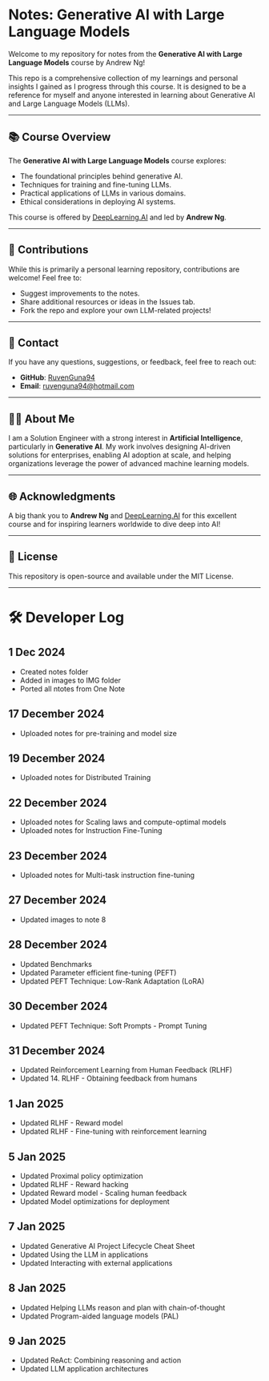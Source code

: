 # Notes: Generative AI with Large Language Models

Welcome to my repository for notes from the **Generative AI with Large Language Models** course by Andrew Ng!  

This repo is a comprehensive collection of my learnings and personal insights I gained as I progress through this course. It is designed to be a reference for myself and anyone interested in learning about Generative AI and Large Language Models (LLMs).  

---

## 📚 Course Overview  

The **Generative AI with Large Language Models** course explores:  
- The foundational principles behind generative AI.  
- Techniques for training and fine-tuning LLMs.  
- Practical applications of LLMs in various domains.  
- Ethical considerations in deploying AI systems.  

This course is offered by [DeepLearning.AI](https://www.deeplearning.ai/) and led by **Andrew Ng**.  

---

## 🤝 Contributions  

While this is primarily a personal learning repository, contributions are welcome! Feel free to:  
- Suggest improvements to the notes.  
- Share additional resources or ideas in the Issues tab.  
- Fork the repo and explore your own LLM-related projects!  

---

## 📧 Contact  

If you have any questions, suggestions, or feedback, feel free to reach out:  
- **GitHub**: [RuvenGuna94](https://github.com/RuvenGuna94)  
- **Email**: ruvenguna94@hotmail.com

---

## 🧑‍💻 About Me  

I am a Solution Engineer with a strong interest in **Artificial Intelligence**, particularly in **Generative AI**. My work involves designing AI-driven solutions for enterprises, enabling AI adoption at scale, and helping organizations leverage the power of advanced machine learning models.  

---

## 🌐 Acknowledgments  

A big thank you to **Andrew Ng** and [DeepLearning.AI](https://www.deeplearning.ai/) for this excellent course and for inspiring learners worldwide to dive deep into AI!  

---

## 📝 License  

This repository is open-source and available under the MIT License.  

---

# 🛠️ Developer Log

## 1 Dec 2024

- Created notes folder
- Added in images to IMG folder
- Ported all ntotes from One Note

## 17 December 2024
- Uploaded notes for pre-training and model size

## 19 December 2024
- Uploaded notes for Distributed Training

## 22 December 2024
- Uploaded notes for Scaling laws and compute-optimal models
- Uploaded notes for Instruction Fine-Tuning

## 23 December 2024
- Uploaded notes for Multi-task instruction fine-tuning

## 27 December 2024
- Updated images to note 8

## 28 December 2024
- Updated Benchmarks
- Updated Parameter efficient fine-tuning (PEFT)
- Updated PEFT Technique: Low-Rank Adaptation (LoRA)

## 30 December 2024
- Updated PEFT Technique: Soft Prompts - Prompt Tuning

## 31 December 2024
- Updated Reinforcement Learning from Human Feedback (RLHF)
- Updated 14. RLHF - Obtaining feedback from humans

## 1 Jan 2025
- Updated RLHF - Reward model
- Updated RLHF - Fine-tuning with reinforcement learning

## 5 Jan 2025
- Updated Proximal policy optimization
- Updated RLHF - Reward hacking
- Updated Reward model - Scaling human feedback
- Updated Model optimizations for deployment

## 7 Jan 2025
- Updated Generative AI Project Lifecycle Cheat Sheet
- Updated Using the LLM in applications
- Updated Interacting with external applications

## 8 Jan 2025
- Updated Helping LLMs reason and plan with chain-of-thought
- Updated Program-aided language models (PAL)

## 9 Jan 2025
- Updated ReAct: Combining reasoning and action
- Updated LLM application architectures